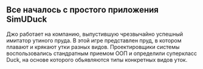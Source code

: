 ## Все началось с простого приложения SimUDuck

Джо работает на компанию, выпустившую чрезвычайно успешный имитатор утиного пруда. В этой игре представлен пруд, в котором плавают и крякают утки разных видов. Проектировщики системы воспользовались стандратным приемом ООП и определили суперкласс Duck, на основе которого обьявляются типы конкретных видов уток.
